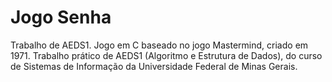 # Jogo Senha
Trabalho de AEDS1. Jogo em C baseado no jogo Mastermind, criado em 1971.
Trabalho prático de AEDS1 (Algoritmo e Estrutura de Dados), do curso de Sistemas de Informação da Universidade Federal de Minas Gerais.
